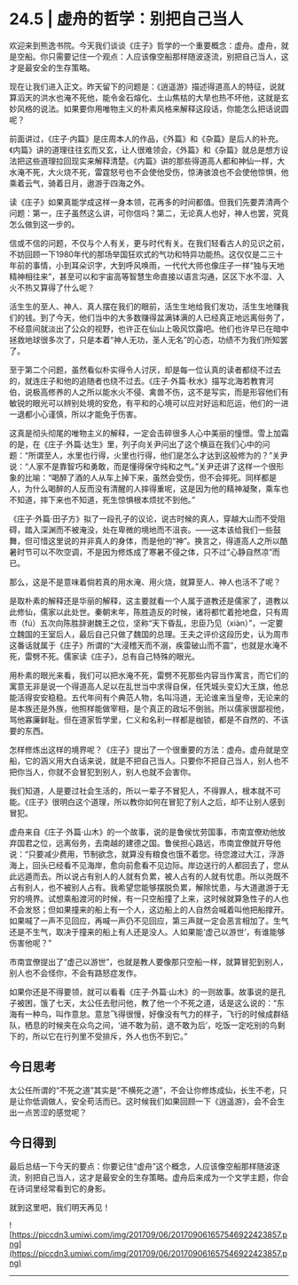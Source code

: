 # 24.5 | 虚舟的哲学：别把自己当人

欢迎来到熊逸书院。今天我们谈谈《庄子》哲学的一个重要概念：虚舟。虚舟，就是空船。你只需要记住一个观点：人应该像空船那样随波逐流，别把自己当人，这才是最安全的生存策略。

现在让我们进入正文。昨天留下的问题是：《逍遥游》描述得道高人的特征，说就算滔天的洪水也淹不死他，能令金石熔化、土山焦枯的大旱也热不坏他，这就是玄妙风格的说法。如果要你用唯物主义的朴素风格来解释这段话，你能怎么把话说圆呢？

前面讲过，《庄子·内篇》是庄周本人的作品，《外篇》和《杂篇》是后人的补充。《内篇》讲的道理往往玄而又玄，让人很难领会，《外篇》和《杂篇》就总是想方设法把这些道理拉回现实来解释清楚。《内篇》讲的那些得道高人都和神仙一样，大水淹不死，大火烧不死，雷霆怒号也不会使他受伤，惊涛骇浪也不会使他惊惧，他乘着云气，骑着日月，遨游于四海之外。

读《庄子》如果真能学成这样一身本领，花再多的时间都值。但我们先要弄清两个问题：第一，庄子虽然这么讲，可你信吗？第二，无论真人也好，神人也罢，究竟怎么做到这一步的。

信或不信的问题，不仅与个人有关，更与时代有关。在我们轻看古人的见识之前，不妨回顾一下1980年代的那场举国狂欢式的气功和特异功能热。这仅仅是二三十年前的事情，小到耳朵识字，大到呼风唤雨，一代代大师也像庄子一样“独与天地精神相往来”，甚至可以和宇宙高等智慧生命直接以语言沟通，区区下水不湿、入火不热又算得了什么呢？

活生生的至人、神人、真人摆在我们的眼前，活生生地给我们发功，活生生地赚我们的钱。到了今天，他们当中的大多数赚得盆满钵满的人已经真正地远离俗务了，不经意间就淡出了公众的视野，也许正在仙山上吸风饮露吧。他们也许早已在暗中拯救地球很多次了，只是本着“神人无功，圣人无名”的心态，功绩不为我们所知罢了。

至于第二个问题，虽然看似朴实得令人讨厌，却是每一位认真的读者都绕不过去的，就连庄子和他的追随者也绕不过去。《庄子·外篇·秋水》描写北海若教育河伯，说极高修养的人之所以能水火不侵、禽兽不伤，这不是写实，而是形容他们有敏锐的眼光可以辨别处境的安危，有平和的心境可以应对好运和厄运，他们的一进一退都小心谨慎，所以才能免于伤害。

这真是彻头彻尾的唯物主义的解释，一定会击碎很多人心中美丽的憧憬。雪上加霜的是，在《庄子·外篇·达生》里，列子向关尹问出了这个横亘在我们心中的问题：“所谓至人，水里也行得，火里也行得，他们是怎么才达到这般修为的？”关尹说：“人家不是靠智巧和勇敢，而是懂得保守纯和之气。”关尹还讲了这样一个很形象的比喻：“喝醉了酒的人从车上掉下来，虽然会受伤，但不会摔死。同样都是人，为什么喝醉的人反而没有清醒的人摔得重呢，这是因为他的精神凝聚，乘车也不知道，摔下来也不知道，死生惊惧根本烦扰不到他。”

《庄子·外篇·田子方》拟了一段孔子的议论，说古时候的真人，穿越大山而不受阻碍，踏入深渊而不被淹没，处在卑微的境地而不沮丧。——这本该给我们一些鼓舞，但可惜这里说的并非真人的身体，而是他的“神”。换言之，得道高人之所以酷暑时节可以不吹空调，不是因为修炼成了寒暑不侵之体，只不过“心静自然凉”而已。

那么，这是不是意味着倘若真的用水淹、用火烧，就算至人、神人也活不了呢？

是取朴素的解释还是华丽的解释，这主要就看一个人属于道教还是儒家了，道教以此修仙，儒家以此处世。秦朝末年，陈胜造反的时候，诸将都忙着抢地盘，只有周巿（fú）五次向陈胜辞谢魏王之位，坚称“天下昏乱，忠臣乃见（xiàn）”，一定要立魏国的王室后人，最后自己只做了魏国的总理。王夫之评价这段历史，认为周巿这番话就属于《庄子》所谓的“大浸稽天而不溺，疾雷破山而不震”，也就是水淹不死，雷劈不死。儒家读《庄子》，总有自己特殊的眼光。

用朴素的眼光来看，我们可以把水淹不死，雷劈不死那些内容当作寓言，而它们的寓意无非是说一个得道高人足以在乱世当中求得自保，任凭城头变幻大王旗，他总能活得安安稳稳。五代年间有个典范人物，名叫冯道，无论谁来当皇帝，无论来的是本族还是外族，他照样能做宰相，是个真正的政坛不倒翁。所以儒家很鄙视他，骂他寡廉鲜耻。但在道家哲学里，仁义和名利一样都是枷锁，都是不自然的、不该要的东西。

怎样修炼出这样的境界呢？《庄子》提出了一个很重要的方法：虚舟。虚舟就是空船，它的涵义用大白话来说，就是不把自己当人。只要你不把自己当人，别人也不把你当人，你就不会冒犯到别人，别人也就不会害你。

我们知道，人是要过社会生活的，所以一辈子不冒犯人，不得罪人，根本就不可能。《庄子》很明白这个道理，所以教你如何在冒犯了别人之后，却不让别人感到冒犯。

虚舟来自《庄子·外篇·山木》的一个故事，说的是鲁侯忧劳国事，市南宜僚劝他放弃国君之位，远离俗务，去南越的建德之国。鲁侯担心路远，市南宜僚就开导他说：“只要减少费用，节制欲念，就算没有粮食也饿不着您。待您渡过大江，浮游海上，回头已经看不见海岸，愈向前愈看不见边际。岸边送行的人都回去了，您从此远遁而去。所以说占有别人的人就有负累，被人占有的人就有忧患。所以尧既不占有别人，也不被别人占有。我希望您能够摆脱负累，解除忧患，与大道遨游于无穷的境界。试想乘船渡河的时候，有一只空船撞了上来，这时候就算急性子的人也不会发怒；但如果撞来的船上有一个人，这边船上的人自然会喊着叫他把船撑开。如果喊了一声不见回应，再喊一声仍不见回应，第三声就一定会恶言相加了。生气还是不生气，取决于撞来的船上有人还是没人。人如果能‘虚己以游世’，有谁能够伤害他呢？”

市南宜僚提出了“虚己以游世”，也就是教人要像那只空船一样，就算冒犯到别人，别人也不会怪你，不会有路怒症发作。

如果你还是不得要领，就可以看看《庄子·外篇·山木》的一则故事。故事说的是孔子被困，饿了七天，太公任去慰问他，教了他一个不死之道，话是这么说的：“东海有一种鸟，叫作意怠。意怠飞得很慢，好像没有气力的样子，飞行的时候成群结队，栖息的时候夹在众鸟之间，‘进不敢为前，退不敢为后’，吃饭一定吃别的鸟剩下的，所以它在行列里不受排斥，外人也伤不到它。”

## 今日思考

太公任所谓的“不死之道”其实是“不横死之道”，不会让你修炼成仙，长生不老，只是让你低调做人，安全苟活而已。这时候我们如果回顾一下《逍遥游》，会不会生出一点苦涩的感觉呢？

## 今日得到

最后总结一下今天的要点：你要记住“虚舟”这个概念，人应该像空船那样随波逐流，别把自己当人，这才是最安全的生存策略。虚舟后来成为一个文学主题，你会在诗词里经常看到它的身影。

就到这里吧，我们明天再见！

![https://piccdn3.umiwi.com/img/201709/06/201709061657546922423857.png](https://piccdn3.umiwi.com/img/201709/06/201709061657546922423857.png)

---
